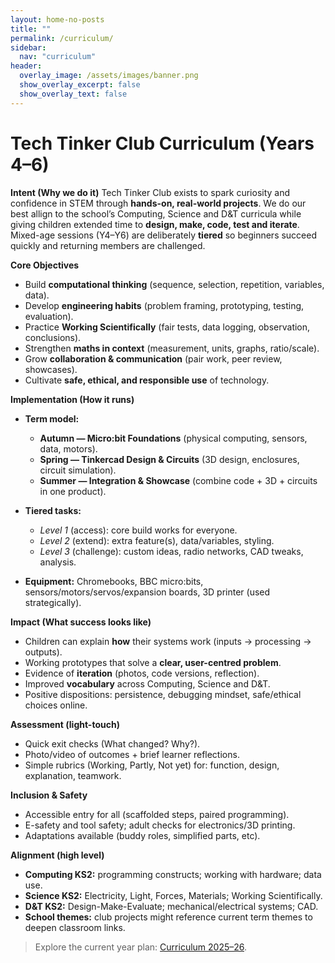 ```yaml
---
layout: home-no-posts
title: ""
permalink: /curriculum/
sidebar:
  nav: "curriculum"
header:
  overlay_image: /assets/images/banner.png
  show_overlay_excerpt: false
  show_overlay_text: false
---
```


# Tech Tinker Club Curriculum (Years 4–6)

**Intent (Why we do it)**
Tech Tinker Club exists to spark curiosity and confidence in STEM through **hands-on, real-world projects**. We do our best allign to the school’s Computing, Science and D&T curricula while giving children extended time to **design, make, code, test and iterate**. Mixed-age sessions (Y4–Y6) are deliberately **tiered** so beginners succeed quickly and returning members are challenged.

**Core Objectives**
- Build **computational thinking** (sequence, selection, repetition, variables, data).  
- Develop **engineering habits** (problem framing, prototyping, testing, evaluation).  
- Practice **Working Scientifically** (fair tests, data logging, observation, conclusions).  
- Strengthen **maths in context** (measurement, units, graphs, ratio/scale).  
- Grow **collaboration & communication** (pair work, peer review, showcases).  
- Cultivate **safe, ethical, and responsible use** of technology.

**Implementation (How it runs)**
- **Term model:**  
  - **Autumn — Micro:bit Foundations** (physical computing, sensors, data, motors).  
  - **Spring — Tinkercad Design & Circuits** (3D design, enclosures, circuit simulation).  
  - **Summer — Integration & Showcase** (combine code + 3D + circuits in one product).  
   
- **Tiered tasks:**  
  - *Level 1* (access): core build works for everyone.  
  - *Level 2* (extend): extra feature(s), data/variables, styling.  
  - *Level 3* (challenge): custom ideas, radio networks, CAD tweaks, analysis.  
- **Equipment:** Chromebooks, BBC micro:bits, sensors/motors/servos/expansion boards, 3D printer (used strategically).

**Impact (What success looks like)**
- Children can explain **how** their systems work (inputs → processing → outputs).  
- Working prototypes that solve a **clear, user-centred problem**.  
- Evidence of **iteration** (photos, code versions, reflection).  
- Improved **vocabulary** across Computing, Science and D&T.  
- Positive dispositions: persistence, debugging mindset, safe/ethical choices online.

**Assessment (light-touch)**
- Quick exit checks (What changed? Why?).  
- Photo/video of outcomes + brief learner reflections.  
- Simple rubrics (Working, Partly, Not yet) for: function, design, explanation, teamwork.

**Inclusion & Safety**
- Accessible entry for all (scaffolded steps, paired programming).  
- E-safety and tool safety; adult checks for electronics/3D printing.  
- Adaptations available (buddy roles, simplified parts, etc).

**Alignment (high level)**
- **Computing KS2:** programming constructs; working with hardware; data use.  
- **Science KS2:** Electricity, Light, Forces, Materials; Working Scientifically.  
- **D&T KS2:** Design-Make-Evaluate; mechanical/electrical systems; CAD.  
- **School themes:** club projects might reference current term themes to deepen classroom links.

> Explore the current year plan: [Curriculum 2025–26](/curriculum/2025-26/).
